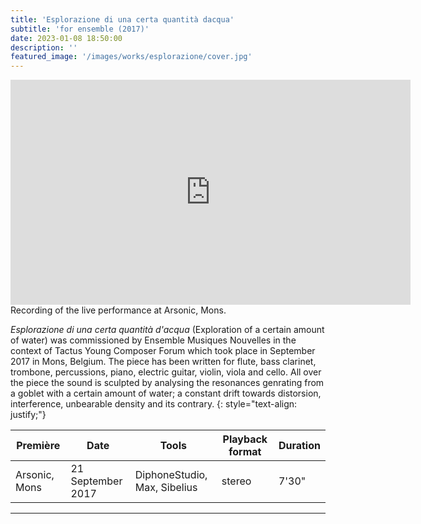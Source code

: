 ```yaml
---
title: 'Esplorazione di una certa quantità dacqua'
subtitle: 'for ensemble (2017)'
date: 2023-01-08 18:50:00
description: ''
featured_image: '/images/works/esplorazione/cover.jpg'
---
```



<iframe src="https://player.vimeo.com/video/690661111" width="640" height="360" frameborder="0" allowfullscreen></iframe>
Recording of the live performance at Arsonic, Mons.


_Esplorazione di una certa quantità d'acqua_ (Exploration of a certain amount of water) was commissioned by Ensemble Musiques Nouvelles in the context of Tactus Young Composer Forum which took place in September 2017 in Mons, Belgium. The piece has been written for flute, bass clarinet, trombone, percussions, piano, electric guitar, violin, viola and cello.
All over the piece the sound is sculpted by analysing the resonances genrating from a goblet with a certain amount of water; a constant drift towards distorsion, interference, unbearable density and its contrary.
{: style="text-align: justify;"}


| Première        | Date                | Tools                          | Playback format       | Duration   |
|-----------------|---------------------|--------------------------------|-----------------------|------------|
| Arsonic, Mons   | 21 September 2017   | DiphoneStudio, Max, Sibelius   | stereo                | 7'30"      |

---